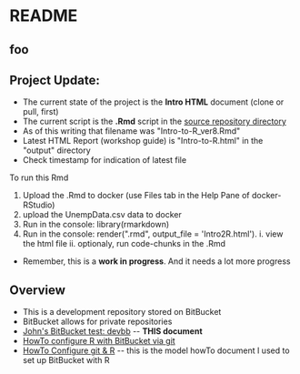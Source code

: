 # README

## foo

## Project Update:
* The current state of the project is the **Intro HTML** document (clone or pull, first)
* The current script is the **.Rmd** script in the [source repository directory](https://bitbucket.org/libjohn/devbb/src/)
 * As of this writing that filename was "Intro-to-R_ver8.Rmd"
 * Latest HTML Report (workshop guide) is "Intro-to-R.html" in the "output" directory
 * Check timestamp for indication of latest file

To run this Rmd

1. Upload the .Rmd to docker (use Files tab in the Help Pane of docker-RStudio)
2. upload the UnempData.csv data to docker
2. Run in the console:  library(rmarkdown)
3. Run in the console:  render("<latestFilename>.rmd", output_file = 'Intro2R.html').
   i.  view the html file
   ii. optionaly, run code-chunks in the .Rmd

* Remember, this is a **work in progress**.  And it needs a lot more progress


## Overview
* This is a development repository stored on BitBucket
* BitBucket allows for private repositories
* [John's BitBucket test: devbb](https://bitbucket.org/libjohn/devbb) -- **THIS document**
* [HowTo configure R with BitBucket via git](cofigure_R_with_bitBucket_via_git-HOWTO.md)
* [HowTo Configure git & R](https://www.r-bloggers.com/rstudio-and-github/) -- this is the model howTo document I used to set up BitBucket with R

